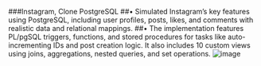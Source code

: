 ###Instagram, Clone PostgreSQL 
##•	Simulated Instagram’s key features using PostgreSQL, including user profiles, posts, likes, and comments with realistic data and relational mappings.
##•	The implementation features PL/pgSQL triggers, functions, and stored procedures for tasks like auto-incrementing IDs and post creation logic. It also includes 10 custom views using joins, aggregations, nested queries, and set operations.
![image](https://github.com/user-attachments/assets/59ab0490-ca32-43d2-946e-255bd2837720)
